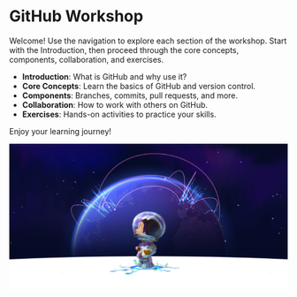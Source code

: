 # GitHub Workshop

Welcome! Use the navigation to explore each section of the workshop. Start with the Introduction, then proceed through the core concepts, components, collaboration, and exercises.

- **Introduction**: What is GitHub and why use it?
- **Core Concepts**: Learn the basics of GitHub and version control.
- **Components**: Branches, commits, pull requests, and more.
- **Collaboration**: How to work with others on GitHub.
- **Exercises**: Hands-on activities to practice your skills.

Enjoy your learning journey!

![Mona](https://github.com/codess-aus/GitHub-Workshop/blob/03d9cfc1d6c9dafea71e2fcdb4437dda4e34e3a7/docs/assets/40bd3c96-c41c-49ed-ae21-f11924a787be.png)

